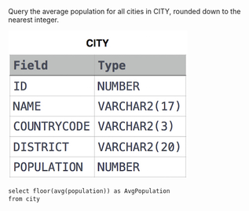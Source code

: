 Query the average population for all cities in CITY, rounded down to the nearest integer.

![img.png](img.png)


```roomsql
select floor(avg(population)) as AvgPopulation 
from city
```
